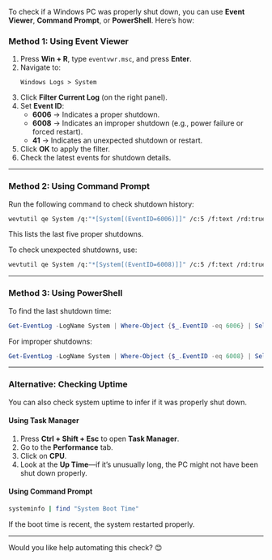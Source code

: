 To check if a Windows PC was properly shut down, you can use **Event Viewer**, **Command Prompt**, or **PowerShell**. Here’s how:

### **Method 1: Using Event Viewer**
1. Press **Win + R**, type `eventvwr.msc`, and press **Enter**.
2. Navigate to:
   ```
   Windows Logs > System
   ```
3. Click **Filter Current Log** (on the right panel).
4. Set **Event ID**:
   - **6006** → Indicates a proper shutdown.
   - **6008** → Indicates an improper shutdown (e.g., power failure or forced restart).
   - **41** → Indicates an unexpected shutdown or restart.
5. Click **OK** to apply the filter.
6. Check the latest events for shutdown details.

---

### **Method 2: Using Command Prompt**
Run the following command to check shutdown history:
```sh
wevtutil qe System /q:"*[System[(EventID=6006)]]" /c:5 /f:text /rd:true
```
This lists the last five proper shutdowns.

To check unexpected shutdowns, use:
```sh
wevtutil qe System /q:"*[System[(EventID=6008)]]" /c:5 /f:text /rd:true
```

---

### **Method 3: Using PowerShell**
To find the last shutdown time:
```powershell
Get-EventLog -LogName System | Where-Object {$_.EventID -eq 6006} | Select-Object -First 1
```
For improper shutdowns:
```powershell
Get-EventLog -LogName System | Where-Object {$_.EventID -eq 6008} | Select-Object -First 1
```

---

### **Alternative: Checking Uptime**
You can also check system uptime to infer if it was properly shut down.

#### **Using Task Manager**
1. Press **Ctrl + Shift + Esc** to open **Task Manager**.
2. Go to the **Performance** tab.
3. Click on **CPU**.
4. Look at the **Up Time**—if it’s unusually long, the PC might not have been shut down properly.

#### **Using Command Prompt**
```sh
systeminfo | find "System Boot Time"
```
If the boot time is recent, the system restarted properly.

---

Would you like help automating this check? 😊